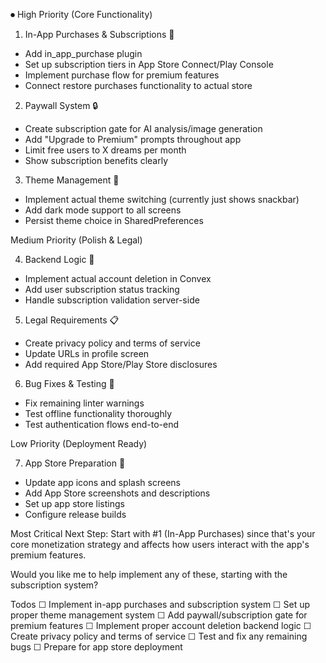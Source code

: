 ⏺ High Priority (Core Functionality)

1. In-App Purchases & Subscriptions 🎯

- Add in_app_purchase plugin
- Set up subscription tiers in App Store Connect/Play Console
- Implement purchase flow for premium features
- Connect restore purchases functionality to actual store

2. Paywall System 🔒

- Create subscription gate for AI analysis/image generation
- Add "Upgrade to Premium" prompts throughout app
- Limit free users to X dreams per month
- Show subscription benefits clearly

3. Theme Management 🎨

- Implement actual theme switching (currently just shows snackbar)
- Add dark mode support to all screens
- Persist theme choice in SharedPreferences

Medium Priority (Polish & Legal)

4. Backend Logic 🔧

- Implement actual account deletion in Convex
- Add user subscription status tracking
- Handle subscription validation server-side

5. Legal Requirements 📋

- Create privacy policy and terms of service
- Update URLs in profile screen
- Add required App Store/Play Store disclosures

6. Bug Fixes & Testing 🐛

- Fix remaining linter warnings
- Test offline functionality thoroughly
- Test authentication flows end-to-end

Low Priority (Deployment Ready)

7. App Store Preparation 🚀

- Update app icons and splash screens
- Add App Store screenshots and descriptions
- Set up app store listings
- Configure release builds

Most Critical Next Step: Start with #1 (In-App Purchases) since that's your
core monetization strategy and affects how users interact with the app's
premium features.

Would you like me to help implement any of these, starting with the
subscription system?

Todos
☐ Implement in-app purchases and subscription system
☐ Set up proper theme management system
☐ Add paywall/subscription gate for premium features
☐ Implement proper account deletion backend logic
☐ Create privacy policy and terms of service
☐ Test and fix any remaining bugs
☐ Prepare for app store deployment
